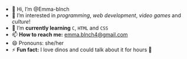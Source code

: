 - 👋 Hi, I’m @Emma-blnch
- 👀 I’m interested in *programming*, *web development*, *video games* and *culture*!
- 🌱 I’m **currently learning** `C`, `HTML` and `CSS`
- 📫 **How to reach me:** emma.blnch4@gmail.com
- 😄 Pronouns: she/her
- ⚡ **Fun fact:** I love dinos and could talk about it for hours 🦕

<!---
Emma-blnch/Emma-blnch is a ✨ special ✨ repository because its `README.md` (this file) appears on your GitHub profile.
You can click the Preview link to take a look at your changes.
--->
